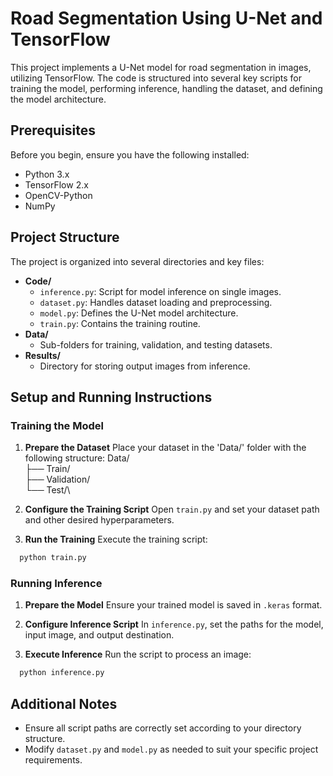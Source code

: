 # Road Segmentation Using U-Net and TensorFlow

This project implements a U-Net model for road segmentation in images, utilizing TensorFlow. The code is structured into several key scripts for training the model, performing inference, handling the dataset, and defining the model architecture.

## Prerequisites

Before you begin, ensure you have the following installed:
- Python 3.x
- TensorFlow 2.x
- OpenCV-Python
- NumPy

## Project Structure

The project is organized into several directories and key files:

- **Code/**
  - `inference.py`: Script for model inference on single images.
  - `dataset.py`: Handles dataset loading and preprocessing.
  - `model.py`: Defines the U-Net model architecture.
  - `train.py`: Contains the training routine.
- **Data/**
  - Sub-folders for training, validation, and testing datasets.
- **Results/**
  - Directory for storing output images from inference.

## Setup and Running Instructions

### Training the Model

1. **Prepare the Dataset**
   Place your dataset in the 'Data/' folder with the following structure:
   Data/\
    ├── Train/\
    ├── Validation/\
    └── Test/\

2. **Configure the Training Script**
Open `train.py` and set your dataset path and other desired hyperparameters.

3. **Run the Training**
Execute the training script:
```python
  python train.py
```

### Running Inference

1. **Prepare the Model**
Ensure your trained model is saved in `.keras` format.

2. **Configure Inference Script**
In `inference.py`, set the paths for the model, input image, and output destination.

3. **Execute Inference**
Run the script to process an image:

```python
  python inference.py
```

## Additional Notes

- Ensure all script paths are correctly set according to your directory structure.
- Modify `dataset.py` and `model.py` as needed to suit your specific project requirements.
